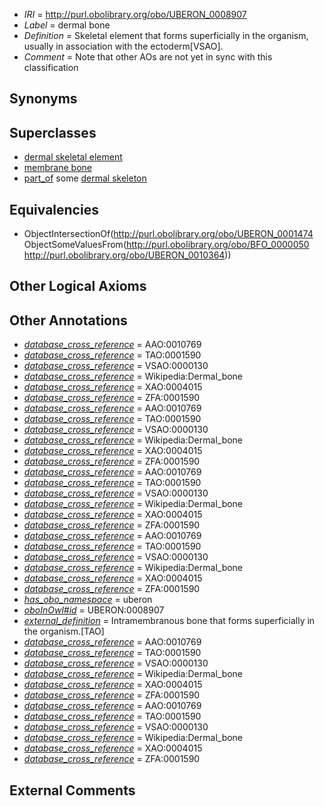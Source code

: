  * *IRI* = http://purl.obolibrary.org/obo/UBERON_0008907
 * *Label* = dermal bone
 * *Definition* = Skeletal element that forms superficially in the organism, usually in association with the ectoderm[VSAO].
 * *Comment* = Note that other AOs are not yet in sync with this classification

## Synonyms


## Superclasses

 * [dermal skeletal element](../../UBERON/56/UBERON_0004756.md)
 * [membrane bone](../../UBERON/42/UBERON_0007842.md)
 * [part_of](../../BFO/50/BFO_0000050.md) some [dermal skeleton](../../UBERON/64/UBERON_0010364.md)

## Equivalencies

 * ObjectIntersectionOf(<http://purl.obolibrary.org/obo/UBERON_0001474> ObjectSomeValuesFrom(<http://purl.obolibrary.org/obo/BFO_0000050> <http://purl.obolibrary.org/obo/UBERON_0010364>))

## Other Logical Axioms


## Other Annotations

 * *[database_cross_reference](../../ef/oboInOwl#hasDbXref.md)* = AAO:0010769
 * *[database_cross_reference](../../ef/oboInOwl#hasDbXref.md)* = TAO:0001590
 * *[database_cross_reference](../../ef/oboInOwl#hasDbXref.md)* = VSAO:0000130
 * *[database_cross_reference](../../ef/oboInOwl#hasDbXref.md)* = Wikipedia:Dermal_bone
 * *[database_cross_reference](../../ef/oboInOwl#hasDbXref.md)* = XAO:0004015
 * *[database_cross_reference](../../ef/oboInOwl#hasDbXref.md)* = ZFA:0001590
 * *[database_cross_reference](../../ef/oboInOwl#hasDbXref.md)* = AAO:0010769
 * *[database_cross_reference](../../ef/oboInOwl#hasDbXref.md)* = TAO:0001590
 * *[database_cross_reference](../../ef/oboInOwl#hasDbXref.md)* = VSAO:0000130
 * *[database_cross_reference](../../ef/oboInOwl#hasDbXref.md)* = Wikipedia:Dermal_bone
 * *[database_cross_reference](../../ef/oboInOwl#hasDbXref.md)* = XAO:0004015
 * *[database_cross_reference](../../ef/oboInOwl#hasDbXref.md)* = ZFA:0001590
 * *[database_cross_reference](../../ef/oboInOwl#hasDbXref.md)* = AAO:0010769
 * *[database_cross_reference](../../ef/oboInOwl#hasDbXref.md)* = TAO:0001590
 * *[database_cross_reference](../../ef/oboInOwl#hasDbXref.md)* = VSAO:0000130
 * *[database_cross_reference](../../ef/oboInOwl#hasDbXref.md)* = Wikipedia:Dermal_bone
 * *[database_cross_reference](../../ef/oboInOwl#hasDbXref.md)* = XAO:0004015
 * *[database_cross_reference](../../ef/oboInOwl#hasDbXref.md)* = ZFA:0001590
 * *[database_cross_reference](../../ef/oboInOwl#hasDbXref.md)* = AAO:0010769
 * *[database_cross_reference](../../ef/oboInOwl#hasDbXref.md)* = TAO:0001590
 * *[database_cross_reference](../../ef/oboInOwl#hasDbXref.md)* = VSAO:0000130
 * *[database_cross_reference](../../ef/oboInOwl#hasDbXref.md)* = Wikipedia:Dermal_bone
 * *[database_cross_reference](../../ef/oboInOwl#hasDbXref.md)* = XAO:0004015
 * *[database_cross_reference](../../ef/oboInOwl#hasDbXref.md)* = ZFA:0001590
 * *[has_obo_namespace](../../ce/oboInOwl#hasOBONamespace.md)* = uberon
 * *[oboInOwl#id](../../id/oboInOwl#id.md)* = UBERON:0008907
 * *[external_definition](../../UBPROP/01/UBPROP_0000001.md)* = Intramembranous bone that forms superficially in the organism.[TAO]
 * *[database_cross_reference](../../ef/oboInOwl#hasDbXref.md)* = AAO:0010769
 * *[database_cross_reference](../../ef/oboInOwl#hasDbXref.md)* = TAO:0001590
 * *[database_cross_reference](../../ef/oboInOwl#hasDbXref.md)* = VSAO:0000130
 * *[database_cross_reference](../../ef/oboInOwl#hasDbXref.md)* = Wikipedia:Dermal_bone
 * *[database_cross_reference](../../ef/oboInOwl#hasDbXref.md)* = XAO:0004015
 * *[database_cross_reference](../../ef/oboInOwl#hasDbXref.md)* = ZFA:0001590
 * *[database_cross_reference](../../ef/oboInOwl#hasDbXref.md)* = AAO:0010769
 * *[database_cross_reference](../../ef/oboInOwl#hasDbXref.md)* = TAO:0001590
 * *[database_cross_reference](../../ef/oboInOwl#hasDbXref.md)* = VSAO:0000130
 * *[database_cross_reference](../../ef/oboInOwl#hasDbXref.md)* = Wikipedia:Dermal_bone
 * *[database_cross_reference](../../ef/oboInOwl#hasDbXref.md)* = XAO:0004015
 * *[database_cross_reference](../../ef/oboInOwl#hasDbXref.md)* = ZFA:0001590

## External Comments

